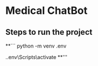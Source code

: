 # Medical ChatBot

## Steps to run the project 

**``` 
python -m venv .env

.\.env\Scripts\activate
**'''
